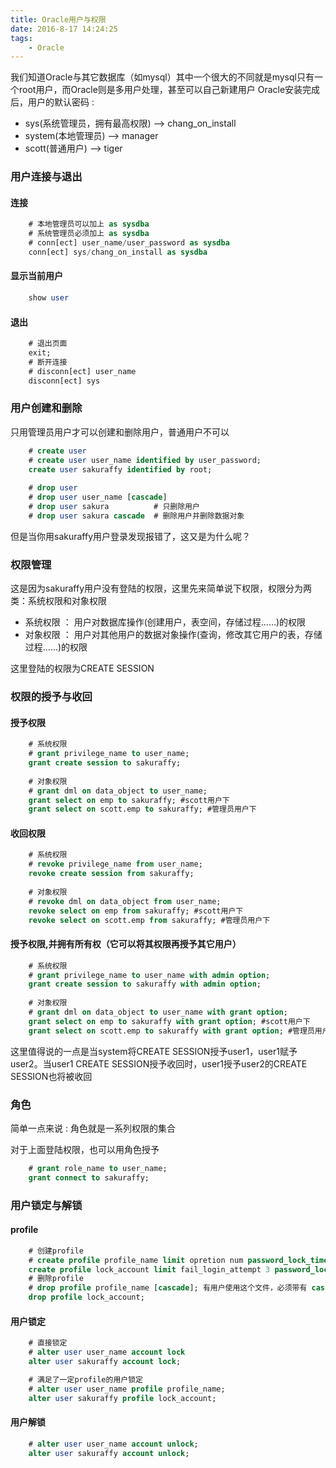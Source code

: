 ```yaml
---
title: Oracle用户与权限
date: 2016-8-17 14:24:25
tags:
	- Oracle
---
```

我们知道Oracle与其它数据库（如mysql）其中一个很大的不同就是mysql只有一个root用户，而Oracle则是多用户处理，甚至可以自己新建用户
Oracle安装完成后，用户的默认密码 :
- sys(系统管理员，拥有最高权限) --> chang_on_install
- system(本地管理员) --> manager
- scott(普通用户) --> tiger

<!--more-->

### 用户连接与退出

#### 连接
``` sql
	# 本地管理员可以加上 as sysdba
	# 系统管理员必须加上 as sysdba
	# conn[ect] user_name/user_password as sysdba
	conn[ect] sys/chang_on_install as sysdba
```
#### 显示当前用户
``` sql 
	show user
```
#### 退出
``` sql
	# 退出页面
	exit;
	# 断开连接
	# disconn[ect] user_name
	disconn[ect] sys
```

### 用户创建和删除

只用管理员用户才可以创建和删除用户，普通用户不可以
``` sql
	# create user
	# create user user_name identified by user_password;
	create user sakuraffy identified by root;
	
	# drop user
	# drop user user_name [cascade]
	# drop user sakura			# 只删除用户
	# drop user sakura cascade  # 删除用户并删除数据对象
```
但是当你用sakuraffy用户登录发现报错了，这又是为什么呢？

### 权限管理

这是因为sakuraffy用户没有登陆的权限，这里先来简单说下权限，权限分为两类：系统权限和对象权限
- 系统权限 ： 用户对数据库操作(创建用户，表空间，存储过程……)的权限
- 对象权限 ： 用户对其他用户的数据对象操作(查询，修改其它用户的表，存储过程……)的权限

这里登陆的权限为CREATE SESSION

### 权限的授予与收回

#### 授予权限
``` sql
	# 系统权限
	# grant privilege_name to user_name;
	grant create session to sakuraffy;
	
	# 对象权限
	# grant dml on data_object to user_name;
	grant select on emp to sakuraffy; #scott用户下
	grant select on scott.emp to sakuraffy; #管理员用户下
```
#### 收回权限
``` sql
	# 系统权限
	# revoke privilege_name from user_name;
	revoke create session from sakuraffy;
	
	# 对象权限
	# revoke dml on data_object from user_name;
	revoke select on emp from sakuraffy; #scott用户下
	revoke select on scott.emp from sakuraffy; #管理员用户下
```
#### 授予权限,并拥有所有权（它可以将其权限再授予其它用户）
``` sql
	# 系统权限
	# grant privilege_name to user_name with admin option;
	grant create session to sakuraffy with admin option;
	
	# 对象权限
	# grant dml on data_object to user_name with grant option;
	grant select on emp to sakuraffy with grant option; #scott用户下
	grant select on scott.emp to sakuraffy with grant option; #管理员用户下
```
这里值得说的一点是当system将CREATE SESSION授予user1，user1赋予user2。当user1 CREATE SESSION授予收回时，user1授予user2的CREATE SESSION也将被收回

### 角色

简单一点来说 : 角色就是一系列权限的集合

对于上面登陆权限，也可以用角色授予
``` sql
	# grant role_name to user_name;
	grant connect to sakuraffy;
```

### 用户锁定与解锁

#### profile
``` sql
	# 创建profile
	# create profile profile_name limit opretion num password_lock_time num(day);
	create profile lock_account limit fail_login_attempt 3 password_lock_time 2;
	# 删除profile
	# drop profile profile_name [cascade]; 有用户使用这个文件，必须带有 cascade
	drop profile lock_account;
```
#### 用户锁定
``` sql
	# 直接锁定
	# alter user user_name account lock
	alter user sakuraffy account lock;

	# 满足了一定profile的用户锁定
	# alter user user_name profile profile_name;
	alter user sakuraffy profile lock_account;
```
#### 用户解锁
``` sql
	# alter user user_name account unlock;
	alter user sakuraffy account unlock;
```